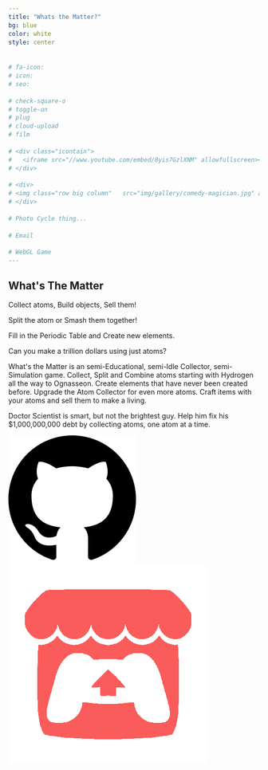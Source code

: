 ```yaml
---
title: "Whats the Matter?"
bg: blue
color: white
style: center


# fa-icon: 
# icon:
# seo:  

# check-square-o
# toggle-on
# plug
# cloud-upload
# film

# <div class="icontain">
#   <iframe src="//www.youtube.com/embed/8yis7GzlXNM" allowfullscreen></iframe>
# </div>

# <div>
# <img class="row big column"   src="img/gallery/comedy-magician.jpg" alt="Comedy Magician" title="Comedy Magician" />
# </div>

# Photo Cycle thing...

# Email

# WebGL Game
---
```


## What's The Matter

Collect atoms, Build objects, Sell them!

Split the atom or Smash them together!

Fill in the Periodic Table and Create new elements.

Can you make a trillion dollars using just atoms?

What's the Matter is an semi-Educational, semi-Idle Collector, semi-Simulation game. Collect, Split and Combine atoms starting with Hydrogen all the way to Ognasseon. Create elements that have never been created before.  Upgrade the Atom Collector for even more atoms. Craft items with your atoms and sell them to make a living.

Doctor Scientist is smart, but not the brightest guy. Help him fix his $1,000,000,000 debt by collecting atoms, one atom at a time.

[![](img/Github_Icon.png)](https://github.com/JoshuaKey/Wheres-The-Matter)
[![](img/Itch_Io_Icon.png)](https://joshuakey.itch.io/whats-the-matter)